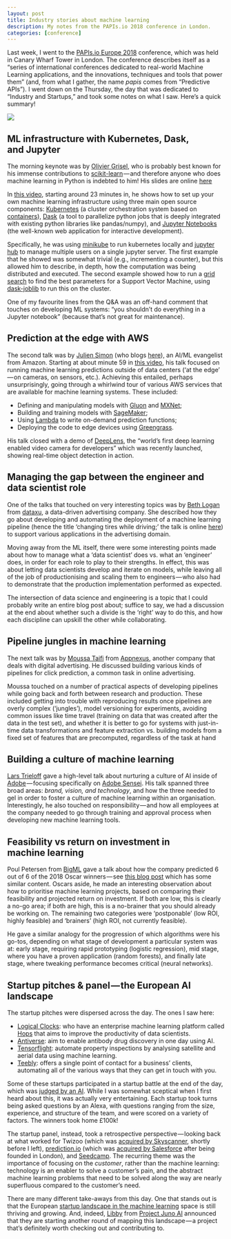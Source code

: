 ```yaml
---
layout: post
title: Industry stories about machine learning
description: My notes from the PAPIs.io 2018 conference in London.
categories: [conference]
---
```


Last week, I went to the [PAPIs.io Europe 2018](https://www.papis.io/europe-2018) conference, which was held in Canary Wharf Tower in London. The conference describes itself as a “series of international conferences dedicated to real-world Machine Learning applications, and the innovations, techniques and tools that power them” (and, from what I gather, the name _papis_ comes from “Predictive APIs”). I went down on the Thursday, the day that was dedicated to “Industry and Startups,” and took some notes on what I saw. Here’s a quick summary!

<img data-width="1296" data-height="592" src="https://cdn-images-1.medium.com/max/1200/1*7pig2ezHCXRvZNsshPYpgw.png">

## ML infrastructure with Kubernetes, Dask, and Jupyter
The morning keynote was by [Olivier Grisel](http://ogrisel.com/), who is probably best known for his immense contributions to [scikit-learn](http://scikit-learn.org/stable/) — and therefore anyone who does machine learning in Python is indebted to him! His slides are online [here](https://docs.google.com/presentation/d/1PuvBl2rqZi0k0J2x4XcShmFiLeSfBXkarg6nYAGCxUs/edit#slide=id.p)

In [this video](https://www.youtube.com/watch?v=9zEAC89QcjA), starting around 23 minutes in, he shows how to set up your own machine learning infrastructure using three main open source components: [Kubernetes](https://kubernetes.io/) (a cluster orchestration system based on [containers](https://en.wikipedia.org/wiki/Operating-system-level_virtualization)), [Dask](https://dask.pydata.org/en/latest/) (a tool to parallelize python jobs that is deeply integrated with existing python libraries like pandas/numpy), and [Jupyter Notebooks](http://jupyter.org/) (the well-known web application for interactive development).

Specifically, he was using [minikube](https://kubernetes.io/docs/getting-started-guides/minikube/) to run kubernetes locally and [jupyter hub](https://jupyterhub.readthedocs.io/en/latest/) to manage multiple users on a single jupyter server. The first example that he showed was somewhat trivial (e.g., incrementing a counter), but this allowed him to describe, in depth, how the computation was being distributed and executed. The second example showed how to run a [grid search](http://scikit-learn.org/stable/modules/grid_search.html#exhaustive-grid-search) to find the best parameters for a Support Vector Machine, using [dask-joblib](http://distributed.readthedocs.io/en/latest/joblib.html) to run this on the cluster.

One of my favourite lines from the Q&amp;A was an off-hand comment that touches on developing ML systems: “you shouldn’t do everything in a Jupyter notebook” (because that’s not great for maintenance).

## Prediction at the edge with AWS
The second talk was by [Julien Simon](https://aws.amazon.com/evangelists/julien-simon/) (who blogs [here](https://medium.com/@julsimon)), an AI/ML evangelist from Amazon. Starting at about minute 59 in [this video](https://www.youtube.com/watch?v=9zEAC89QcjA), his talk focused on running machine learning predictions outside of data centers (‘at the edge’ — on cameras, on sensors, etc.). Achieving this entailed, perhaps unsurprisingly, going through a whirlwind tour of various AWS services that are available for machine learning systems. These included:
* Defining and manipulating models with [Gluon](https://aws.amazon.com/blogs/aws/introducing-gluon-a-new-library-for-machine-learning-from-aws-and-microsoft/) and [MXNet](https://aws.amazon.com/mxnet/);
* Building and training models with [SageMaker](https://aws.amazon.com/sagemaker/);
* Using [Lambda](https://aws.amazon.com/lambda/) to write on-demand prediction functions;
* Deploying the code to edge devices using [Greengrass](https://aws.amazon.com/greengrass/).

His talk closed with a demo of [DeepLens](https://aws.amazon.com/deeplens/), the “world’s first deep learning enabled video camera for developers” which was recently launched, showing real-time object detection in action.

## Managing the gap between the engineer and data scientist role
One of the talks that touched on very interesting topics was by [Beth Logan](https://www.linkedin.com/in/bethlogan) from [dataxu](https://www.dataxu.com/), a data-driven advertising company. She described how they go about developing and automating the deployment of a machine learning pipeline (hence the title ‘changing tires while driving;’ the talk is online [here](https://www.youtube.com/watch?v=WV_o7B4YcNw)) to support various applications in the advertising domain.

Moving away from the ML itself, there were some interesting points made about how to manage what a ‘data scientist’ does vs. what an ‘engineer’ does, in order for each role to play to their strengths. In effect, this was about letting data scientists develop and iterate on models, while leaving all of the job of productionising and scaling them to engineers — who also had to demonstrate that the production implementation performed as expected.

The intersection of data science and engineering is a topic that I could probably write an entire blog post about; suffice to say, we had a discussion at the end about whether such a divide is the ‘right’ way to do this, and how each discipline can upskill the other while collaborating.

## Pipeline jungles in machine learning
The next talk was by [Moussa Taifi](https://sites.google.com/site/moussataifishomepage/) from [Appnexus](https://www.appnexus.com/en), another company that deals with digital advertising. He discussed building various kinds of pipelines for click prediction, a common task in online advertising.

Moussa touched on a number of practical aspects of developing pipelines while going back and forth between research and production. These included getting into trouble with reproducing results once pipelines are overly complex (‘jungles’), model versioning for experiments, avoiding common issues like time travel (training on data that was created after the data in the test set), and whether it is better to go for systems with just-in-time data transformations and feature extraction vs. building models from a fixed set of features that are precomputed, regardless of the task at hand

## Building a culture of machine learning
[Lars Trieloff](https://www.linkedin.com/in/trieloff/) gave a high-level talk about nurturing a culture of AI inside of [Adobe](https://www.adobe.com/uk/#) — focusing specifically on [Adobe Sensei](https://www.adobe.com/uk/sensei.html). His talk spanned three broad areas: _brand, vision, and technology_, and how the three needed to gel in order to foster a culture of machine learning within an organisation. Interestingly, he also touched on responsibility — and how all employees at the company needed to go through training and approval process when developing new machine learning tools.

## Feasibility vs return on investment in machine learning
Poul Petersen from [BigML](https://bigml.com/) gave a talk about how the company predicted 6 out of 6 of the 2018 Oscar winners — see [this blog post](https://blog.bigml.com/2018/03/01/predicting-the-2018-oscar-winners/) which has some similar content. Oscars aside, he made an interesting observation about how to prioritise machine learning projects, based on comparing their feasibility and projected return on investment. If both are low, this is clearly a no-go area; if both are high, this is a no-brainer that you should already be working on. The remaining two categories were ‘postponable’ (low ROI, highly feasible) and ‘brainers’ (high ROI, not currently feasible).

He gave a similar analogy for the progression of which algorithms were his go-tos, depending on what stage of development a particular system was at: early stage, requiring rapid prototyping (logistic regression), mid stage, where you have a proven application (random forests), and finally late stage, where tweaking performance becomes critical (neural networks).

## Startup pitches & panel — the European AI landscape
The startup pitches were dispersed across the day. The ones I saw here:
* [Logical Clocks](http://www.logicalclocks.com): who have an enterprise machine learning platform called [Hops](http://www.logicalclocks.com/deep-learning/) that aims to improve the productivity of data scientists.
* [Antiverse](http://www.antiverse.io/): aim to enable antibody drug discovery in one day using AI.
* [Tensorflight](https://tensorflight.io/): automate property inspections by analysing satellite and aerial data using machine learning.
* [Teebly](https://teebly.co/): offers a single point of contact for a business’ clients, automating all of the various ways that they can get in touch with you.

Some of these startups participated in a startup battle at the end of the day, which was [judged by an AI](https://medium.com/@thomasrorystone/1st-startup-competition-judged-by-an-ai-apply-to-win-100-000-from-ai-seed-7ce5cb42df72). While I was somewhat sceptical when I first heard about this, it was actually very entertaining. Each startup took turns being asked questions by an Alexa, with questions ranging from the size, experience, and structure of the team, and were scored on a variety of factors. The winners took home £100k!

The startup panel, instead, took a retrospective perspective — looking back at what worked for Twizoo (which was [acquired by Skyscanner](https://techcrunch.com/2017/11/09/skyscanner-buys-twizoo-to-add-social-content-shout-outs-to-travel-reviews/), shortly before I left), [prediction.io](http://predictionio.apache.org/index.html) (which was [acquired by Salesforce](https://techcrunch.com/2016/02/19/salesforce-acquires-predictionio-to-build-up-its-machine-learning-muscle/) after being founded in London), and [Seedcamp](https://seedcamp.com/). The recurring theme was the importance of focusing on the _customer_, rather than the machine learning: technology is an enabler to solve a customer’s pain, and the abstract machine learning problems that need to be solved along the way are nearly superfluous compared to the customer’s need.

There are many different take-aways from this day. One that stands out is that the European [startup landscape in the machine learning](https://medium.com/cityai/the-european-artificial-intelligence-landscape-more-than-400-ai-companies-build-in-europe-bd17a3d499b) space is still thriving and growing. And, indeed, [Libby](https://twitter.com/libbykinsey) from [Project Juno AI](https://medium.com/project-juno) announced that they are starting another round of mapping this landscape — a project that’s definitely worth checking out and contributing to.